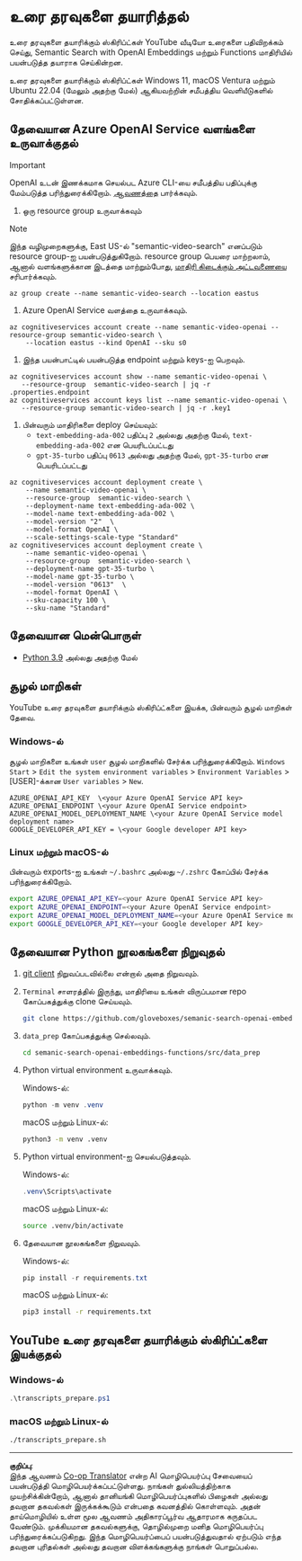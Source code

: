 <!--
CO_OP_TRANSLATOR_METADATA:
{
  "original_hash": "0d69f2d5814a698d3de5d0235940b5ae",
  "translation_date": "2025-10-11T11:24:51+00:00",
  "source_file": "08-building-search-applications/scripts/README.md",
  "language_code": "ta"
}
-->
# உரை தரவுகளை தயாரித்தல்

உரை தரவுகளை தயாரிக்கும் ஸ்கிரிப்ட்கள் YouTube வீடியோ உரைகளை பதிவிறக்கம் செய்து, Semantic Search with OpenAI Embeddings மற்றும் Functions மாதிரியில் பயன்படுத்த தயாராக செய்கின்றன.

உரை தரவுகளை தயாரிக்கும் ஸ்கிரிப்ட்கள் Windows 11, macOS Ventura மற்றும் Ubuntu 22.04 (மேலும் அதற்கு மேல்) ஆகியவற்றின் சமீபத்திய வெளியீடுகளில் சோதிக்கப்பட்டுள்ளன.

## தேவையான Azure OpenAI Service வளங்களை உருவாக்குதல்

> [!IMPORTANT]
> OpenAI உடன் இணக்கமாக செயல்பட Azure CLI-யை சமீபத்திய பதிப்புக்கு மேம்படுத்த பரிந்துரைக்கிறோம்.
> [ஆவணத்தை](https://learn.microsoft.com/cli/azure/update-azure-cli?WT.mc_id=academic-105485-koreyst) பார்க்கவும்.

1. ஒரு resource group உருவாக்கவும்

> [!NOTE]
> இந்த வழிமுறைகளுக்கு, East US-ல் "semantic-video-search" எனப்படும் resource group-ஐ பயன்படுத்துகிறோம்.
> resource group பெயரை மாற்றலாம், ஆனால் வளங்களுக்கான இடத்தை மாற்றும்போது, 
> [மாதிரி கிடைக்கும் அட்டவணையை](https://aka.ms/oai/models?WT.mc_id=academic-105485-koreyst) சரிபார்க்கவும்.

```console
az group create --name semantic-video-search --location eastus
```

1. Azure OpenAI Service வளத்தை உருவாக்கவும்.

```console
az cognitiveservices account create --name semantic-video-openai --resource-group semantic-video-search \
    --location eastus --kind OpenAI --sku s0
```

1. இந்த பயன்பாட்டில் பயன்படுத்த endpoint மற்றும் keys-ஐ பெறவும்.

```console
az cognitiveservices account show --name semantic-video-openai \
   --resource-group  semantic-video-search | jq -r .properties.endpoint
az cognitiveservices account keys list --name semantic-video-openai \
   --resource-group semantic-video-search | jq -r .key1
```

1. பின்வரும் மாதிரிகளை deploy செய்யவும்:
   - `text-embedding-ada-002` பதிப்பு `2` அல்லது அதற்கு மேல், `text-embedding-ada-002` என பெயரிடப்பட்டது
   - `gpt-35-turbo` பதிப்பு `0613` அல்லது அதற்கு மேல், `gpt-35-turbo` என பெயரிடப்பட்டது

```console
az cognitiveservices account deployment create \
    --name semantic-video-openai \
    --resource-group  semantic-video-search \
    --deployment-name text-embedding-ada-002 \
    --model-name text-embedding-ada-002 \
    --model-version "2"  \
    --model-format OpenAI \
    --scale-settings-scale-type "Standard"
az cognitiveservices account deployment create \
    --name semantic-video-openai \
    --resource-group  semantic-video-search \
    --deployment-name gpt-35-turbo \
    --model-name gpt-35-turbo \
    --model-version "0613"  \
    --model-format OpenAI \
    --sku-capacity 100 \
    --sku-name "Standard"
```

## தேவையான மென்பொருள்

- [Python 3.9](https://www.python.org/downloads/?WT.mc_id=academic-105485-koreyst) அல்லது அதற்கு மேல்

## சூழல் மாறிகள்

YouTube உரை தரவுகளை தயாரிக்கும் ஸ்கிரிப்ட்களை இயக்க, பின்வரும் சூழல் மாறிகள் தேவை.

### Windows-ல்

சூழல் மாறிகளை உங்கள் `user` சூழல் மாறிகளில் சேர்க்க பரிந்துரைக்கிறோம்.
`Windows Start` > `Edit the system environment variables` > `Environment Variables` > [USER]-க்கான `User variables` > `New`.

```text
AZURE_OPENAI_API_KEY  \<your Azure OpenAI Service API key>
AZURE_OPENAI_ENDPOINT \<your Azure OpenAI Service endpoint>
AZURE_OPENAI_MODEL_DEPLOYMENT_NAME \<your Azure OpenAI Service model deployment name>
GOOGLE_DEVELOPER_API_KEY = \<your Google developer API key>
```

<!-- சூழல் மாறிகளை உங்கள் PowerShell profile-ல் சேர்க்கலாம்.

```powershell
$env:AZURE_OPENAI_API_KEY = "<your Azure OpenAI Service API key>"
$env:AZURE_OPENAI_ENDPOINT = "<your Azure OpenAI Service endpoint>"
$env:AZURE_OPENAI_MODEL_DEPLOYMENT_NAME = "<your Azure OpenAI Service model deployment name>"
$env:GOOGLE_DEVELOPER_API_KEY = "<your Google developer API key>"
``` -->

### Linux மற்றும் macOS-ல்

பின்வரும் exports-ஐ உங்கள் `~/.bashrc` அல்லது `~/.zshrc` கோப்பில் சேர்க்க பரிந்துரைக்கிறோம்.

```bash
export AZURE_OPENAI_API_KEY=<your Azure OpenAI Service API key>
export AZURE_OPENAI_ENDPOINT=<your Azure OpenAI Service endpoint>
export AZURE_OPENAI_MODEL_DEPLOYMENT_NAME=<your Azure OpenAI Service model deployment name>
export GOOGLE_DEVELOPER_API_KEY=<your Google developer API key>
```

## தேவையான Python நூலகங்களை நிறுவுதல்

1. [git client](https://git-scm.com/downloads?WT.mc_id=academic-105485-koreyst) நிறுவப்படவில்லை என்றால் அதை நிறுவவும்.
1. `Terminal` சாளரத்தில் இருந்து, மாதிரியை உங்கள் விருப்பமான repo கோப்பகத்துக்கு clone செய்யவும்.

    ```bash
    git clone https://github.com/gloveboxes/semanic-search-openai-embeddings-functions.git
    ```

1. `data_prep` கோப்பகத்துக்கு செல்லவும்.

   ```bash
   cd semanic-search-openai-embeddings-functions/src/data_prep
   ```

1. Python virtual environment உருவாக்கவும்.

    Windows-ல்:

    ```powershell
    python -m venv .venv
    ```

    macOS மற்றும் Linux-ல்:

    ```bash
    python3 -m venv .venv
    ```

1. Python virtual environment-ஐ செயல்படுத்தவும்.

   Windows-ல்:

   ```powershell
   .venv\Scripts\activate
   ```

   macOS மற்றும் Linux-ல்:

   ```bash
   source .venv/bin/activate
   ```

1. தேவையான நூலகங்களை நிறுவவும்.

   Windows-ல்:

   ```powershell
   pip install -r requirements.txt
   ```

   macOS மற்றும் Linux-ல்:

   ```bash
   pip3 install -r requirements.txt
   ```

## YouTube உரை தரவுகளை தயாரிக்கும் ஸ்கிரிப்ட்களை இயக்குதல்

### Windows-ல்

```powershell
.\transcripts_prepare.ps1
```

### macOS மற்றும் Linux-ல்

```bash
./transcripts_prepare.sh
```

---

**குறிப்பு**:  
இந்த ஆவணம் [Co-op Translator](https://github.com/Azure/co-op-translator) என்ற AI மொழிபெயர்ப்பு சேவையைப் பயன்படுத்தி மொழிபெயர்க்கப்பட்டுள்ளது. நாங்கள் துல்லியத்திற்காக முயற்சிக்கின்றோம், ஆனால் தானியங்கி மொழிபெயர்ப்புகளில் பிழைகள் அல்லது தவறான தகவல்கள் இருக்கக்கூடும் என்பதை கவனத்தில் கொள்ளவும். அதன் தாய்மொழியில் உள்ள மூல ஆவணம் அதிகாரப்பூர்வ ஆதாரமாக கருதப்பட வேண்டும். முக்கியமான தகவல்களுக்கு, தொழில்முறை மனித மொழிபெயர்ப்பு பரிந்துரைக்கப்படுகிறது. இந்த மொழிபெயர்ப்பைப் பயன்படுத்துவதால் ஏற்படும் எந்த தவறான புரிதல்கள் அல்லது தவறான விளக்கங்களுக்கு நாங்கள் பொறுப்பல்ல.